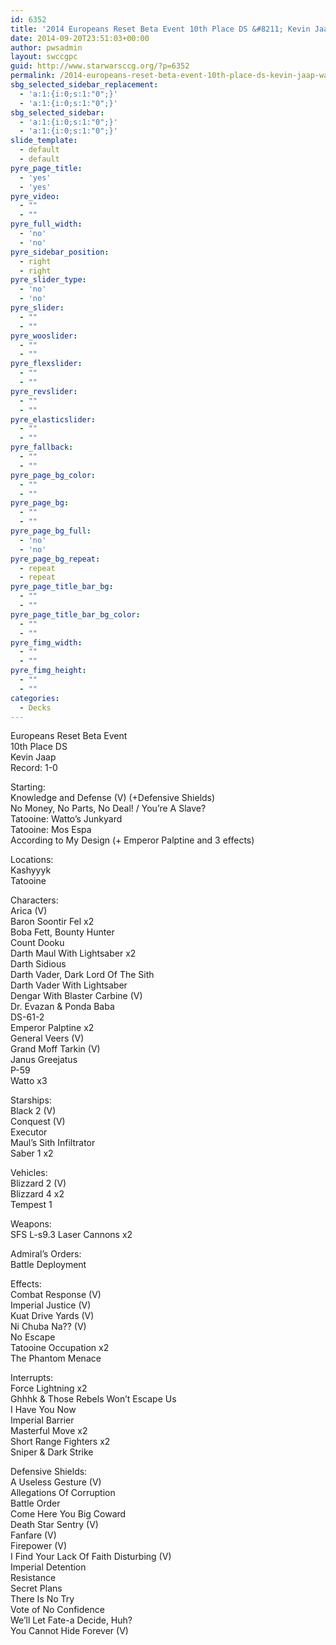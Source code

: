 ```yaml
---
id: 6352
title: '2014 Europeans Reset Beta Event 10th Place DS &#8211; Kevin Jaap Watto'
date: 2014-09-20T23:51:03+00:00
author: pwsadmin
layout: swccgpc
guid: http://www.starwarsccg.org/?p=6352
permalink: /2014-europeans-reset-beta-event-10th-place-ds-kevin-jaap-watto/
sbg_selected_sidebar_replacement:
  - 'a:1:{i:0;s:1:"0";}'
  - 'a:1:{i:0;s:1:"0";}'
sbg_selected_sidebar:
  - 'a:1:{i:0;s:1:"0";}'
  - 'a:1:{i:0;s:1:"0";}'
slide_template:
  - default
  - default
pyre_page_title:
  - 'yes'
  - 'yes'
pyre_video:
  - ""
  - ""
pyre_full_width:
  - 'no'
  - 'no'
pyre_sidebar_position:
  - right
  - right
pyre_slider_type:
  - 'no'
  - 'no'
pyre_slider:
  - ""
  - ""
pyre_wooslider:
  - ""
  - ""
pyre_flexslider:
  - ""
  - ""
pyre_revslider:
  - ""
  - ""
pyre_elasticslider:
  - ""
  - ""
pyre_fallback:
  - ""
  - ""
pyre_page_bg_color:
  - ""
  - ""
pyre_page_bg:
  - ""
  - ""
pyre_page_bg_full:
  - 'no'
  - 'no'
pyre_page_bg_repeat:
  - repeat
  - repeat
pyre_page_title_bar_bg:
  - ""
  - ""
pyre_page_title_bar_bg_color:
  - ""
  - ""
pyre_fimg_width:
  - ""
  - ""
pyre_fimg_height:
  - ""
  - ""
categories:
  - Decks
---
```

Europeans Reset Beta Event  
10th Place DS  
Kevin Jaap  
Record: 1-0

Starting:  
Knowledge and Defense (V) (+Defensive Shields)  
No Money, No Parts, No Deal! / You&#8217;re A Slave?  
Tatooine: Watto&#8217;s Junkyard  
Tatooine: Mos Espa  
According to My Design (+ Emperor Palptine and 3 effects)

Locations:  
Kashyyyk  
Tatooine

Characters:  
Arica (V)  
Baron Soontir Fel x2  
Boba Fett, Bounty Hunter  
Count Dooku  
Darth Maul With Lightsaber x2  
Darth Sidious  
Darth Vader, Dark Lord Of The Sith  
Darth Vader With Lightsaber  
Dengar With Blaster Carbine (V)  
Dr. Evazan & Ponda Baba  
DS-61-2  
Emperor Palptine x2  
General Veers (V)  
Grand Moff Tarkin (V)  
Janus Greejatus  
P-59  
Watto x3

Starships:  
Black 2 (V)  
Conquest (V)  
Executor  
Maul’s Sith Infiltrator  
Saber 1 x2

Vehicles:  
Blizzard 2 (V)  
Blizzard 4 x2  
Tempest 1

Weapons:  
SFS L-s9.3 Laser Cannons x2

Admiral&#8217;s Orders:  
Battle Deployment

Effects:  
Combat Response (V)  
Imperial Justice (V)  
Kuat Drive Yards (V)  
Ni Chuba Na?? (V)  
No Escape  
Tatooine Occupation x2  
The Phantom Menace

Interrupts:  
Force Lightning x2  
Ghhhk & Those Rebels Won&#8217;t Escape Us  
I Have You Now  
Imperial Barrier  
Masterful Move x2  
Short Range Fighters x2  
Sniper & Dark Strike

Defensive Shields:  
A Useless Gesture (V)  
Allegations Of Corruption  
Battle Order  
Come Here You Big Coward  
Death Star Sentry (V)  
Fanfare (V)  
Firepower (V)  
I Find Your Lack Of Faith Disturbing (V)  
Imperial Detention  
Resistance  
Secret Plans  
There Is No Try  
Vote of No Confidence  
We&#8217;ll Let Fate-a Decide, Huh?  
You Cannot Hide Forever (V)